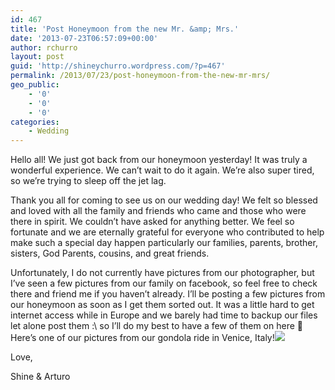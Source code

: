 ```yaml
---
id: 467
title: 'Post Honeymoon from the new Mr. &amp; Mrs.'
date: '2013-07-23T06:57:09+00:00'
author: rchurro
layout: post
guid: 'http://shineychurro.wordpress.com/?p=467'
permalink: /2013/07/23/post-honeymoon-from-the-new-mr-mrs/
geo_public:
    - '0'
    - '0'
    - '0'
categories:
    - Wedding
---
```


Hello all! We just got back from our honeymoon yesterday! It was truly a wonderful experience. We can’t wait to do it again. We’re also super tired, so we’re trying to sleep off the jet lag.

Thank you all for coming to see us on our wedding day! We felt so blessed and loved with all the family and friends who came and those who were there in spirit. We couldn’t have asked for anything better. We feel so fortunate and we are eternally grateful for everyone who contributed to help make such a special day happen particularly our families, parents, brother, sisters, God Parents, cousins, and great friends.

Unfortunately, I do not currently have pictures from our photographer, but I’ve seen a few pictures from our family on facebook, so feel free to check there and friend me if you haven’t already. I’ll be posting a few pictures from our honeymoon as soon as I get them sorted out. It was a little hard to get internet access while in Europe and we barely had time to backup our files let alone post them :\\ so I’ll do my best to have a few of them on here 🙂 Here’s one of our pictures from our gondola ride in Venice, Italy!![](http://farm8.staticflickr.com/7410/9351819516_d54b1a13d2_c.jpg)

Love,

Shine &amp; Arturo